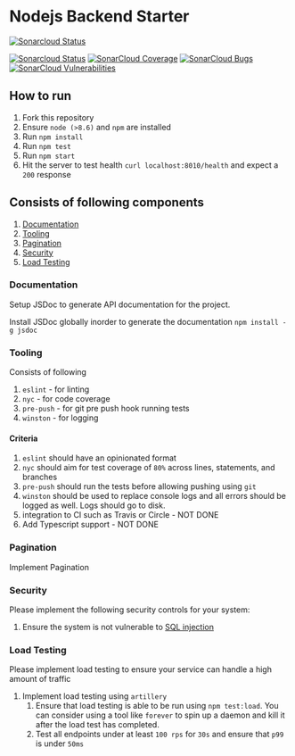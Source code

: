 # Nodejs Backend Starter

[![Sonarcloud Status](https://sonarcloud.io/api/project_badges/measure?project=jeiman_nodejs-backend-starter&metric=alert_status)](https://sonarcloud.io/dashboard?id=jeiman_nodejs-backend-starter)

 [![Sonarcloud Status](https://sonarcloud.io/api/project_badges/measure?project=jeiman_nodejs-backend-starter&metric=alert_status)](https://sonarcloud.io/dashboard?id=jeiman_nodejs-backend-starter) 
 [![SonarCloud Coverage](https://sonarcloud.io/api/project_badges/measure?project=jeiman_nodejs-backend-starter&metric=coverage)](https://sonarcloud.io/component_measures/metric/coverage/list?id=jeiman_nodejs-backend-starter)
 [![SonarCloud Bugs](https://sonarcloud.io/api/project_badges/measure?project=jeiman_nodejs-backend-starter&metric=bugs)](https://sonarcloud.io/component_measures/metric/reliability_rating/list?id=jeiman_nodejs-backend-starter)
 [![SonarCloud Vulnerabilities](https://sonarcloud.io/api/project_badges/measure?project=jeiman_nodejs-backend-starter&metric=vulnerabilities)](https://sonarcloud.io/component_measures/metric/security_rating/list?id=metamug_mason)



## How to run

1. Fork this repository
2. Ensure `node (>8.6)` and `npm` are installed
3. Run `npm install`
4. Run `npm test`
5. Run `npm start`
6. Hit the server to test health `curl localhost:8010/health` and expect a `200` response

## Consists of following components

1. [Documentation](#documentation)
2. [Tooling](#tooling)
3. [Pagination](#implement-pagination)
4. [Security](#security)
5. [Load Testing](#load-testing)

### Documentation

Setup JSDoc to generate API documentation for the project.

Install JSDoc globally inorder to generate the documentation
`npm install -g jsdoc`


### Tooling

Consists of following

1. `eslint` - for linting
2. `nyc` - for code coverage
3. `pre-push` - for git pre push hook running tests
4. `winston` - for logging

#### Criteria

1. `eslint` should have an opinionated format
2. `nyc` should aim for test coverage of `80%` across lines, statements, and branches
3. `pre-push` should run the tests before allowing pushing using `git`
4. `winston` should be used to replace console logs and all errors should be logged as well. Logs should go to disk.
5. integration to CI such as Travis or Circle - NOT DONE
6. Add Typescript support - NOT DONE

### Pagination

Implement Pagination

### Security

Please implement the following security controls for your system:

1. Ensure the system is not vulnerable to [SQL injection](https://www.owasp.org/index.php/SQL_Injection)

### Load Testing

Please implement load testing to ensure your service can handle a high amount of traffic

1. Implement load testing using `artillery`
    1. Ensure that load testing is able to be run using `npm test:load`. You can consider using a tool like `forever` to spin up a daemon and kill it after the load test has completed.
    2. Test all endpoints under at least `100 rps` for `30s` and ensure that `p99` is under `50ms`

